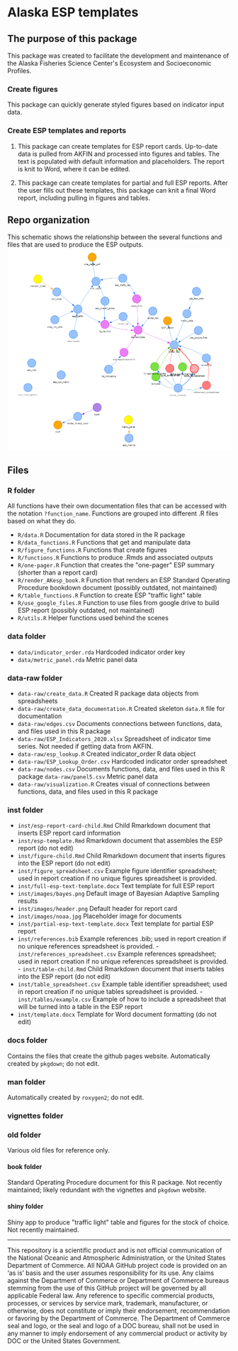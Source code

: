 # Alaska ESP templates

## The purpose of this package

This package was created to facilitate the development and maintenance of the Alaska Fisheries Science Center's Ecosystem and Socioeconomic Profiles.

### Create figures

This package can quickly generate styled figures based on indicator input data.

### Create ESP templates and reports

1. This package can create templates for ESP report cards. Up-to-date data is pulled from AKFIN and processed into figures and tables. The text is populated with default information and placeholders. The report is knit to Word, where it can be edited.

2. This package can create templates for partial and full ESP reports. After the user fills out these templates, this package can knit a final Word report, including pulling in figures and tables. 

## Repo organization

This schematic shows the relationship between the several functions and files that are used to produce the ESP outputs.
![](vignettes/pkg_visual.png)

## Files

### R folder

All functions have their own documentation files that can be accessed with the notation `?function_name`. Functions are grouped into different .R files based on what they do.

- `R/data.R` Documentation for data stored in the R package                                                                                  
- `R/data_functions.R` Functions that get and manipulate data                                                                        
- `R/figure_functions.R` Functions that create figures                                                                      
- `R/functions.R` Functions to produce .Rmds and associated outputs                                                                            
- `R/one-pager.R` Function that creates the "one-pager" ESP summary (shorter than a report card)
- `R/render_AKesp_book.R` Function that renders an ESP Standard Operating Procedure bookdown document (possibly outdated, not maintained)
- `R/table_functions.R` Function to create ESP "traffic light" table                                                                       
- `R/use_google_files.R` Function to use files from google drive to build ESP report (possibly outdated, not maintained)  
- `R/utils.R` Helper functions used behind the scenes                        

### data folder
- `data/indicator_order.rda` Hardcoded indicator order key                                                                  
- `data/metric_panel.rda` Metric panel data 

### data-raw folder
- `data-raw/create_data.R` Created R package data objects from spreadsheets                                                                   
- `data-raw/create_data_documentation.R` Created skeleton `data.R` file for documentation                                                      
- `data-raw/edges.csv` Documents connections between functions, data, and files used in this R package
- `data-raw/ESP_Indicators_2020.xlsx` Spreadsheet of indicator time series. Not needed if getting data from AKFIN.
- `data-raw/esp_lookup.R` Created indicator_order R data object                                                                     
- `data-raw/ESP_Lookup_Order.csv` Hardcoded indicator order spreadsheet                                                             
- `data-raw/nodes.csv` Documents functions, data, and files used in this R package
 `data-raw/panel5.csv` Metric panel data                                                                      
- `data-raw/visualization.R` Creates visual of connections between functions, data, and files used in this R package 

### inst folder
- `inst/esp-report-card-child.Rmd` Child Rmarkdown document that inserts ESP report card information
- `inst/esp-template.Rmd` Rmarkdown document that assembles the ESP report (do not edit)
- `inst/figure-child.Rmd` Child Rmarkdown document that inserts figures into the ESP report (do not edit)
- `inst/figure_spreadsheet.csv` Example figure identifier spreadsheet; used in report creation if no unique figures spreadsheet is provided.  
- `inst/full-esp-text-template.docx` Text template for full ESP report                                                          
- `inst/images/bayes.png` Default image of Bayesian Adaptive Sampling results                                                                     
- `inst/images/header.png` Default header for report card                                                                    
- `inst/images/noaa.jpg` Placeholder image for documents                                                                     
- `inst/partial-esp-text-template.docx` Text template for partial ESP report                                                       
- `inst/references.bib` Example references .bib; used in report creation if no unique references spreadsheet is provided.                               - `inst/references_spreadsheet.csv` Example references spreadsheet; used in report creation if no unique references spreadsheet is provided.            - `inst/table-child.Rmd` Child Rmarkdown document that inserts tables into the ESP report (do not edit)
- `inst/table_spreadsheet.csv` Example table identifier spreadsheet; used in report creation if no unique tables spreadsheet is provided.               - `inst/tables/example.csv` Example of how to include a spreadsheet that will be turned into a table in the ESP report
- `inst/template.docx` Template for Word document formatting (do not edit)

### docs folder

Contains the files that create the github pages website. Automatically created by `pkgdown`; do not edit.

### man folder

Automatically created by `roxygen2`; do not edit.

### vignettes folder

### old folder

Various old files for reference only.

#### book folder

Standard Operating Procedure document for this R package. Not recently maintained; likely redundant with the vignettes and `pkgdown` website.

#### shiny folder

Shiny app to produce "traffic light" table and figures for the stock of choice. Not recently maintained. 


-----
This repository is a scientific product and is not official communication of the National Oceanic and
Atmospheric Administration, or the United States Department of Commerce. All NOAA GitHub project code is
provided on an ‘as is’ basis and the user assumes responsibility for its use. Any claims against the Department of
Commerce or Department of Commerce bureaus stemming from the use of this GitHub project will be governed
by all applicable Federal law. Any reference to specific commercial products, processes, or services by service
mark, trademark, manufacturer, or otherwise, does not constitute or imply their endorsement, recommendation or
favoring by the Department of Commerce. The Department of Commerce seal and logo, or the seal and logo of a
DOC bureau, shall not be used in any manner to imply endorsement of any commercial product or activity by
DOC or the United States Government.
